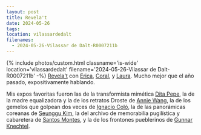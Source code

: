 ```yaml
---
layout: post
title: Revela't
date: 2024-05-26
tags: 
location: vilassardedalt
filenames:
  - 2024-05-26-Vilassar de Dalt-R0007211b
---
```

{% include photos/custom.html classname='is-wide' location='vilassardedalt' filename='2024-05-26-Vilassar de Dalt-R0007211b' -%}
[Revela't](https://revela-t.cat) con [Erica](https://www.ericafustero.com), [Coral](https://www.instagram.com/somethingsburning/), y [Laura](https://www.laurameseguer.com). Mucho mejor que el año pasado, expositivamente hablando. 

Mis expos favoritas fueron las de la transformista mimética [Dita Pepe](https://ditapepe.cz), la de la madre equalizadora y la de los retratos Droste de [Annie Wang](https://artanniewang.weebly.com), la de los gemelos que golpean dos veces de [Ignacio Coló](https://www.instagram.com/ignaciocolo), la de las panorámicas coreanas de [Seunggu Kim](https://www.seunggukim.com), la del archivo de memorabilia pugilística y cabaretera de [Santos Montes](https://revela-t.cat/en/coleccion-santos-montes-eng), y la de los frontones pueblerinos de [Gunnar Knechtel](https://gunnarknechtel.com).
